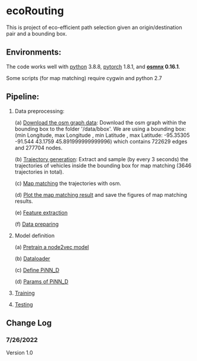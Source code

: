 # ecoRouting
This is project of eco-efficient path selection given an origin/destination pair and a bounding box.


## Environments:

The code works well with [python](https://www.python.org/) 3.8.8, 
[pytorch](https://pytorch.org/) 1.8.1, 
and **[osmnx](https://github.com/gboeing/osmnx)  0.16.1**.

Some scripts (for map matching) require cygwin and python 2.7

## Pipeline:
1. Data preprocessing:
   
   (a) [Download the osm graph data](https://github.com/yang-mingzhou/ecoRouting/blob/main/code/downloadGraph.py): Download the osm graph within the bounding box to the folder '/data/bbox'. We are using a bounding box: (min Longitude, max Longitude , min Latitude , max Latitude: -95.35305 -91.544 43.1759 45.891999999999996)  which contains 722629 edges and 277704 nodes.
      
   (b) [Trajectory generation](https://github.com/yang-mingzhou/ecoRouting/blob/main/code/trajectoryGeneration.py): Extract and sample (by every 3 seconds) the trajectories of vehicles inside the bounding box for map matching (3646 trajectories in total).      

   (c) [Map matching](https://github.com/yang-mingzhou/ecoRouting/blob/main/code/mapmatching.py) the trajectories with osm.

   (d) [Plot the map matching result](https://github.com/yang-mingzhou/ecoRouting/blob/main/code/plotMapMatching.py) and save the figures of map matching results.

   (e) [Feature extraction](https://github.com/yang-mingzhou/ecoRouting/blob/main/code/featureExtraction.py)

   (f) [Data preparing](https://github.com/yang-mingzhou/ecoRouting/blob/main/code/dataPreparing.py)

2. Model definition

   (a) [Pretrain a node2vec model](https://github.com/yang-mingzhou/ecoRouting/blob/main/code/node2vec.py)

   (b) [Dataloader](https://github.com/yang-mingzhou/ecoRouting/blob/main/code/dataIterator.py)

   (c) [Define PiNN_D](https://github.com/yang-mingzhou/ecoRouting/blob/main/code/pinn_d.py)
   
   (d) [Params of PiNN_D](https://github.com/yang-mingzhou/ecoRouting/blob/main/code/config.py)


3. [Training](https://github.com/yang-mingzhou/ecoRouting/blob/main/code/train.py)


4. [Testing](https://github.com/yang-mingzhou/ecoRouting/blob/main/code/dataPreparing.py)

[comment]: <> (## File Folders:)

[comment]: <> (1. )
   
   
[comment]: <> (## Files)

[comment]: <> (1. )

Change Log
-----

### 7/26/2022
Version 1.0 

